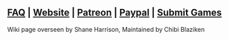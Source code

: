 [**FAQ**](https://github.com/the-expanse/SideQuest/wiki/FAQ) |
[**Website**](https://sidequestvr.com) |
[**Patreon**](https://www.patreon.com/TheExpanseVR) |
[**Paypal**](https://www.paypal.com/cgi-bin/webscr?cmd=_s-xclick&hosted_button_id=744A6C394Q8JG&source=url) |
[**Submit Games**](https://github.com/the-expanse/SideQuest/wiki/Submit-Games)
----
Wiki page overseen by Shane Harrison, Maintained by Chibi Blaziken